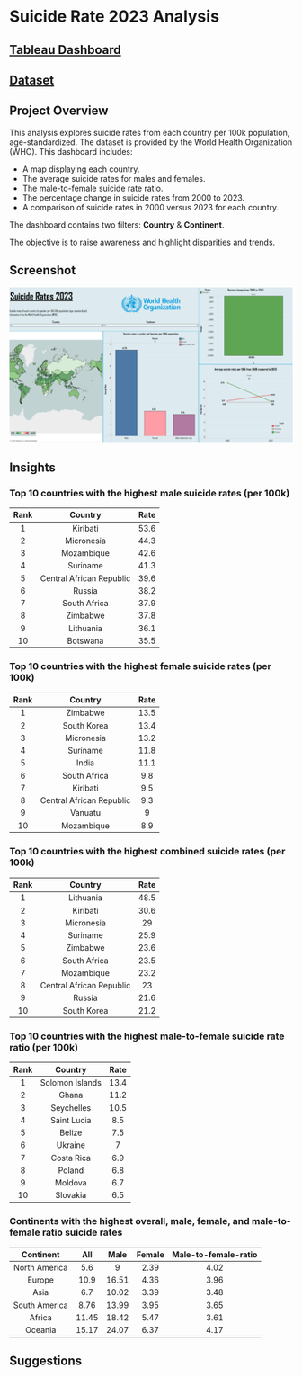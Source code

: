  # Suicide Rate 2023 Analysis

## [Tableau Dashboard](https://public.tableau.com/views/Book2_17550526207260/SuicideRates2023?:language=en-US&publish=yes&:sid=&:redirect=auth&:display_count=n&:origin=viz_share_link)
## [**Dataset**](https://github.com/Neel-517/Suicide_Rate_2023_Analysis/blob/94cb9b6aa4f606ce0e0361b51742ea12df98c2c7/world_suicide_rate_2023.csv)

## **Project Overview**
This analysis explores suicide rates from each country per 100k population, age-standardized. The dataset is provided by the World Health Organization (WHO). This dashboard includes:
- A map displaying each country.
- The average suicide rates for males and females.
- The male-to-female suicide rate ratio.
- The percentage change in suicide rates from 2000 to 2023.
- A comparison of suicide rates in 2000 versus 2023 for each country.

The dashboard contains two filters: **Country** & **Continent**.

The objective is to raise awareness and highlight disparities and trends.

## **Screenshot**
![image alt](https://github.com/Neel-517/Suicide_Rate_2023_Analysis/blob/b245c3f9576a5eb21e40c8457b6ef2ed0035b0ef/Screenshot/Dashboard.png)

## **Insights**
### **Top 10 countries with the highest male suicide rates (per 100k)** 
Rank | Country| Rate 
:---:|:---:|:---:
1 | Kiribati | 53.6
2 | Micronesia | 44.3
3 | Mozambique | 42.6
4 | Suriname | 41.3
5 | Central African Republic | 39.6
6 | Russia | 38.2
7 | South Africa | 37.9
8 | Zimbabwe | 37.8
9 | Lithuania | 36.1
10 | Botswana | 35.5

### **Top 10 countries with the highest female suicide rates (per 100k)** 
Rank | Country| Rate 
:---:|:---:|:---:
1 | Zimbabwe | 13.5
2 | South Korea | 13.4
3 | Micronesia | 13.2
4 | Suriname | 11.8
5 | India | 11.1
6 |South Africa | 9.8
7 | Kiribati | 9.5
8 | Central African Republic | 9.3
9 | Vanuatu | 9
10 | Mozambique | 8.9

### **Top 10 countries with the highest combined suicide rates (per 100k)** 
Rank | Country| Rate 
:---:|:---:|:---:
1 | Lithuania | 48.5
2 | Kiribati | 30.6
3 | Micronesia | 29
4 | Suriname | 25.9
5 | Zimbabwe | 23.6
6 | South Africa | 23.5
7 | Mozambique | 23.2
8 | Central African Republic | 23
9 | Russia | 21.6
10 | South Korea |21.2

### **Top 10 countries with the highest male-to-female suicide rate ratio (per 100k)** 
Rank | Country| Rate 
:---:|:---:|:---:
1 | Solomon Islands | 13.4
2 | Ghana | 11.2
3 | Seychelles | 10.5
4 | Saint Lucia | 8.5
5 | Belize | 7.5
6 | Ukraine | 7
7 | Costa Rica | 6.9
8 | Poland | 6.8
9 | Moldova | 6.7
10 | Slovakia | 6.5

### **Continents with the highest overall, male, female, and male-to-female ratio suicide rates** 
Continent | All | Male | Female | Male-to-female-ratio
:---:|:---:|:---:|:---:|:---:|
North America	| 5.6	| 9	| 2.39 | 4.02
Europe	| 10.9	| 16.51	| 4.36 | 3.96
Asia	| 6.7	| 10.02	| 3.39 | 3.48
South America |	8.76	| 13.99	| 3.95 | 3.65
Africa	| 11.45	| 18.42	| 5.47 | 3.61
Oceania	| 15.17	|24.07	| 6.37 | 4.17

## **Suggestions**
